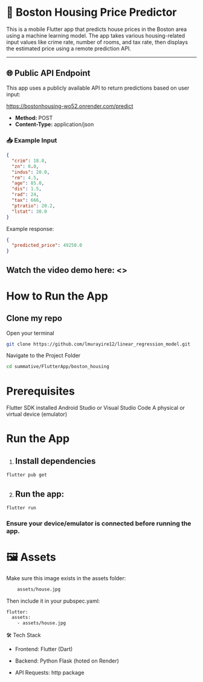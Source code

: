 # 🏡 Boston Housing Price Predictor

This is a mobile Flutter app that predicts house prices in the Boston area using a machine learning model. The app takes various housing-related input values like crime rate, number of rooms, and tax rate, then displays the estimated price using a remote prediction API.

---

## 🌐 Public API Endpoint

This app uses a publicly available API to return predictions based on user input:

https://bostonhousing-wo52.onrender.com/predict


- **Method:** POST  
- **Content-Type:** application/json

### 📥 Example Input

```json
{
  "crim": 18.0,
  "zn": 0.0,
  "indus": 20.0,
  "rm": 4.5,
  "age": 85.0,
  "dis": 1.5,
  "rad": 24,
  "tax": 666,
  "ptratio": 20.2,
  "lstat": 30.0
}
```

Example response:
```json
{
  "predicted_price": 49250.0
}
```

## Watch the video demo here: <>

# How to Run the App
##  Clone my repo 
Open your terminal

```bash
git clone https://github.com/lmurayire12/linear_regression_model.git
```
 Navigate to the Project Folder
 ```bash
cd summative/FlutterApp/boston_housing 

```

# Prerequisites
Flutter SDK installed
Android Studio or Visual Studio Code
A physical or virtual device (emulator)

# Run the App

1. ## Install dependencies

```bash
flutter pub get

```

2. ## Run the app:

```bash
flutter run
```

### Ensure your device/emulator is connected before running the app.

# 🖼️  Assets 
Make sure this image exists in the assets folder:

```bash
    assets/house.jpg
```

Then include it in your pubspec.yaml:

```bash
flutter:
  assets:
    - assets/house.jpg
```

🛠️ Tech Stack
- Frontend: Flutter (Dart)

- Backend: Python Flask (hoted on Render)

- API Requests: http package


